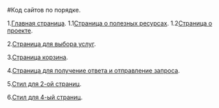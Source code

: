 #Код сайтов по порядке.


1.[Главная страница](glavni.html).
  1.1[Страница о полезных ресурсах](resursy.html).
  1.2[Страница о проекте](o_proecte.html).
  
2.[Страница для выбора услуг](index.html).

3.[Страница корзина](korzina.html).

4.[Страница для получение ответа и отправление запроса](forms.html).

5.[Стил для 2-ой страниц](style.html).

6.[Стил для 4-ый страниц](resursy.html).


